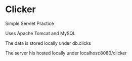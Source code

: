 # Clicker
Simple Servlet Practice

Uses Apache Tomcat and MySQL

The data is stored locally under db.clicks

The server his hosted locally under localhost:8080/clicker
